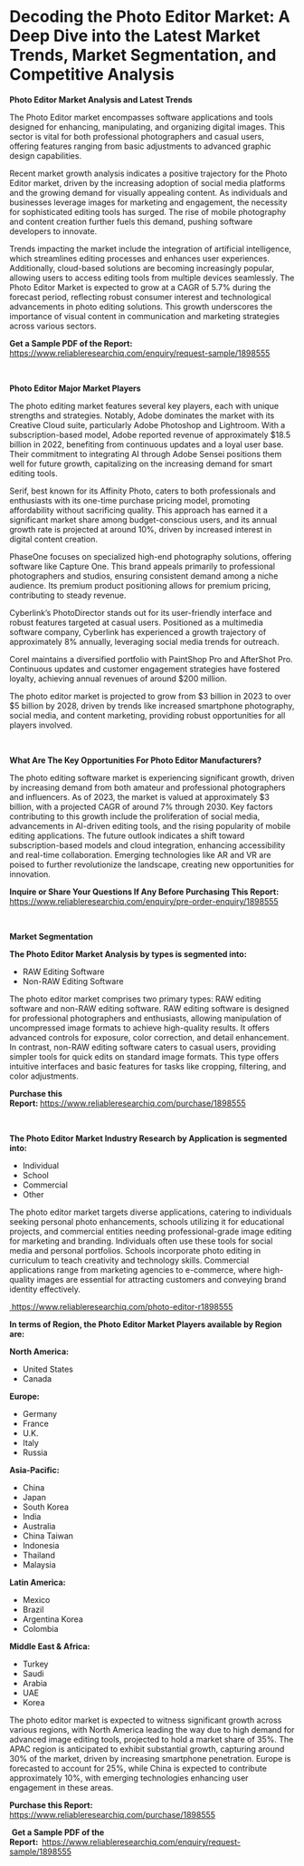 <p><h1>Decoding the Photo Editor Market: A Deep Dive into the Latest Market Trends, Market Segmentation, and Competitive Analysis</h1></p><p><strong>Photo Editor Market Analysis and Latest Trends</strong></p>
<p><p>The Photo Editor market encompasses software applications and tools designed for enhancing, manipulating, and organizing digital images. This sector is vital for both professional photographers and casual users, offering features ranging from basic adjustments to advanced graphic design capabilities. </p><p>Recent market growth analysis indicates a positive trajectory for the Photo Editor market, driven by the increasing adoption of social media platforms and the growing demand for visually appealing content. As individuals and businesses leverage images for marketing and engagement, the necessity for sophisticated editing tools has surged. The rise of mobile photography and content creation further fuels this demand, pushing software developers to innovate. </p><p>Trends impacting the market include the integration of artificial intelligence, which streamlines editing processes and enhances user experiences. Additionally, cloud-based solutions are becoming increasingly popular, allowing users to access editing tools from multiple devices seamlessly. The Photo Editor Market is expected to grow at a CAGR of 5.7% during the forecast period, reflecting robust consumer interest and technological advancements in photo editing solutions. This growth underscores the importance of visual content in communication and marketing strategies across various sectors.</p></p>
<p><strong>Get a Sample PDF of the Report:&nbsp;</strong> <a href="https://www.reliableresearchiq.com/enquiry/request-sample/1898555?utm_campaign=3195&utm_medium=2&utm_source=Github&utm_content=ia&utm_term=19042025&utm_id=photo-editor">https://www.reliableresearchiq.com/enquiry/request-sample/1898555</a></p>
<p>&nbsp;</p>
<p><strong>Photo Editor Major Market Players</strong></p>
<p><p>The photo editing market features several key players, each with unique strengths and strategies. Notably, Adobe dominates the market with its Creative Cloud suite, particularly Adobe Photoshop and Lightroom. With a subscription-based model, Adobe reported revenue of approximately $18.5 billion in 2022, benefiting from continuous updates and a loyal user base. Their commitment to integrating AI through Adobe Sensei positions them well for future growth, capitalizing on the increasing demand for smart editing tools.</p><p>Serif, best known for its Affinity Photo, caters to both professionals and enthusiasts with its one-time purchase pricing model, promoting affordability without sacrificing quality. This approach has earned it a significant market share among budget-conscious users, and its annual growth rate is projected at around 10%, driven by increased interest in digital content creation.</p><p>PhaseOne focuses on specialized high-end photography solutions, offering software like Capture One. This brand appeals primarily to professional photographers and studios, ensuring consistent demand among a niche audience. Its premium product positioning allows for premium pricing, contributing to steady revenue.</p><p>Cyberlink’s PhotoDirector stands out for its user-friendly interface and robust features targeted at casual users. Positioned as a multimedia software company, Cyberlink has experienced a growth trajectory of approximately 8% annually, leveraging social media trends for outreach.</p><p>Corel maintains a diversified portfolio with PaintShop Pro and AfterShot Pro. Continuous updates and customer engagement strategies have fostered loyalty, achieving annual revenues of around $200 million.</p><p>The photo editor market is projected to grow from $3 billion in 2023 to over $5 billion by 2028, driven by trends like increased smartphone photography, social media, and content marketing, providing robust opportunities for all players involved.</p></p>
<p>&nbsp;</p>
<p><strong>What Are The Key Opportunities For Photo Editor Manufacturers?</strong></p>
<p><p>The photo editing software market is experiencing significant growth, driven by increasing demand from both amateur and professional photographers and influencers. As of 2023, the market is valued at approximately $3 billion, with a projected CAGR of around 7% through 2030. Key factors contributing to this growth include the proliferation of social media, advancements in AI-driven editing tools, and the rising popularity of mobile editing applications. The future outlook indicates a shift toward subscription-based models and cloud integration, enhancing accessibility and real-time collaboration. Emerging technologies like AR and VR are poised to further revolutionize the landscape, creating new opportunities for innovation.</p></p>
<p><strong>Inquire or Share Your Questions If Any Before Purchasing This Report:</strong> <a href="https://www.reliableresearchiq.com/enquiry/pre-order-enquiry/1898555?utm_campaign=3195&utm_medium=2&utm_source=Github&utm_content=ia&utm_term=19042025&utm_id=photo-editor">https://www.reliableresearchiq.com/enquiry/pre-order-enquiry/1898555</a></p>
<p>&nbsp;</p>
<p><strong>Market Segmentation</strong></p>
<p><strong>The Photo Editor Market Analysis by types is segmented into:</strong></p>
<p><ul><li>RAW Editing Software</li><li>Non-RAW Editing Software</li></ul></p>
<p><p>The photo editor market comprises two primary types: RAW editing software and non-RAW editing software. RAW editing software is designed for professional photographers and enthusiasts, allowing manipulation of uncompressed image formats to achieve high-quality results. It offers advanced controls for exposure, color correction, and detail enhancement. In contrast, non-RAW editing software caters to casual users, providing simpler tools for quick edits on standard image formats. This type offers intuitive interfaces and basic features for tasks like cropping, filtering, and color adjustments.</p></p>
<p><strong>Purchase this Report:&nbsp;</strong><a href="https://www.reliableresearchiq.com/purchase/1898555?utm_campaign=3195&utm_medium=2&utm_source=Github&utm_content=ia&utm_term=19042025&utm_id=photo-editor">https://www.reliableresearchiq.com/purchase/1898555</a></p>
<p>&nbsp;</p>
<p><strong>The Photo Editor Market Industry Research by Application is segmented into:</strong></p>
<p><ul><li>Individual</li><li>School</li><li>Commercial</li><li>Other</li></ul></p>
<p><p>The photo editor market targets diverse applications, catering to individuals seeking personal photo enhancements, schools utilizing it for educational projects, and commercial entities needing professional-grade image editing for marketing and branding. Individuals often use these tools for social media and personal portfolios. Schools incorporate photo editing in curriculum to teach creativity and technology skills. Commercial applications range from marketing agencies to e-commerce, where high-quality images are essential for attracting customers and conveying brand identity effectively.</p></p>
<p><a href="https://www.reliableresearchiq.com/photo-editor-r1898555?utm_campaign=3195&utm_medium=2&utm_source=Github&utm_content=ia&utm_term=19042025&utm_id=photo-editor">&nbsp;https://www.reliableresearchiq.com/photo-editor-r1898555</a></p>
<p><strong>In terms of Region, the Photo Editor Market Players available by Region are:</strong></p>
<p>
    <p> <strong> North America: </strong>
        <ul>
            <li>United States</li>
            <li>Canada</li>
        </ul>
        </p> 
    <p> <strong> Europe: </strong>
        <ul>
            <li>Germany</li>
            <li>France</li>
            <li>U.K.</li>
            <li>Italy</li>
            <li>Russia</li>
        </ul>
        </p> 
    <p> <strong> Asia-Pacific: </strong>
        <ul>
            <li>China</li>
            <li>Japan</li>
            <li>South Korea</li>
            <li>India</li>
            <li>Australia</li>
            <li>China Taiwan</li>
            <li>Indonesia</li>
            <li>Thailand</li>
            <li>Malaysia</li>
        </ul>
        </p> 
    <p> <strong> Latin America: </strong>
        <ul>
            <li>Mexico</li>
            <li>Brazil</li>
            <li>Argentina Korea</li>
            <li>Colombia</li>
        </ul>
        </p> 
    <p> <strong> Middle East & Africa: </strong>
        <ul>
            <li>Turkey</li>
            <li>Saudi</li>
            <li>Arabia</li>
            <li>UAE</li>
            <li>Korea</li>
        </ul>
    </p>
    </p>
<p><p>The photo editor market is expected to witness significant growth across various regions, with North America leading the way due to high demand for advanced image editing tools, projected to hold a market share of 35%. The APAC region is anticipated to exhibit substantial growth, capturing around 30% of the market, driven by increasing smartphone penetration. Europe is forecasted to account for 25%, while China is expected to contribute approximately 10%, with emerging technologies enhancing user engagement in these areas.</p></p>
<p><strong>Purchase this Report: </strong><a href="https://www.reliableresearchiq.com/purchase/1898555?utm_campaign=3195&utm_medium=2&utm_source=Github&utm_content=ia&utm_term=19042025&utm_id=photo-editor">https://www.reliableresearchiq.com/purchase/1898555</a></p>
<p>&nbsp;<strong>Get a Sample PDF of the Report:&nbsp;&nbsp;</strong><a href="https://www.reliableresearchiq.com/enquiry/request-sample/1898555?utm_campaign=3195&utm_medium=2&utm_source=Github&utm_content=ia&utm_term=19042025&utm_id=photo-editor">https://www.reliableresearchiq.com/enquiry/request-sample/1898555</a></p>
<p><strong></strong></p>
<p><p></p><p></p><p></p></p>
